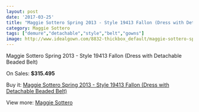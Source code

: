 ```yaml
---
layout: post
date: '2017-03-25'
title: "Maggie Sottero Spring 2013 - Style 19413 Fallon (Dress with Detachable Beaded Belt)"
category: Maggie Sottero
tags: ["demure","detachable","style","belt","gowns"]
image: http://www.idealgown.com/8832-thickbox_default/maggie-sottero-spring-2013-style-19413-fallon-dress-with-detachable-beaded-belt.jpg
---
```

Maggie Sottero Spring 2013 - Style 19413 Fallon (Dress with Detachable Beaded Belt)

On Sales: **$315.495**
<a href="https://www.idealgown.com/en/maggie-sottero/3671-maggie-sottero-spring-2013-style-19413-fallon-dress-with-detachable-beaded-belt.html"><amp-img layout="responsive" width="600" height="600" src="//www.idealgown.com/8832-thickbox_default/maggie-sottero-spring-2013-style-19413-fallon-dress-with-detachable-beaded-belt.jpg" alt="Maggie Sottero Spring 2013 - Style 19413 Fallon (Dress with Detachable Beaded Belt) 0" /></a>

Buy it: [Maggie Sottero Spring 2013 - Style 19413 Fallon (Dress with Detachable Beaded Belt)](https://www.idealgown.com/en/maggie-sottero/3671-maggie-sottero-spring-2013-style-19413-fallon-dress-with-detachable-beaded-belt.html "Maggie Sottero Spring 2013 - Style 19413 Fallon (Dress with Detachable Beaded Belt)")

View more: [Maggie Sottero](https://www.idealgown.com/en/45-maggie-sottero "Maggie Sottero")